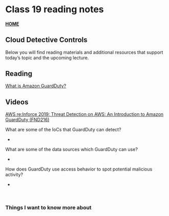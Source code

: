 # Class 19 reading notes

#### [HOME](https://cesarderio.github.io/reading-notes/)

## Cloud Detective Controls

Below you will find reading materials and additional resources that support today’s topic and the upcoming lecture.

## Reading

[What is Amazon GuardDuty?](https://docs.aws.amazon.com/guardduty/latest/ug/what-is-guardduty.html)

## Videos

[AWS re:Inforce 2019: Threat Detection on AWS: An Introduction to Amazon GuardDuty (FND216)](https://www.youtube.com/watch?v=czsuZXQvD8E&ab_channel=AmazonWebServices)

What are some of the IoCs that GuardDuty can detect?

*

What are some of the data sources which GuardDuty can use?

*

How does GuardDuty use access behavior to spot potential malicious activity?

*

<br>

### Things I want to know more about
